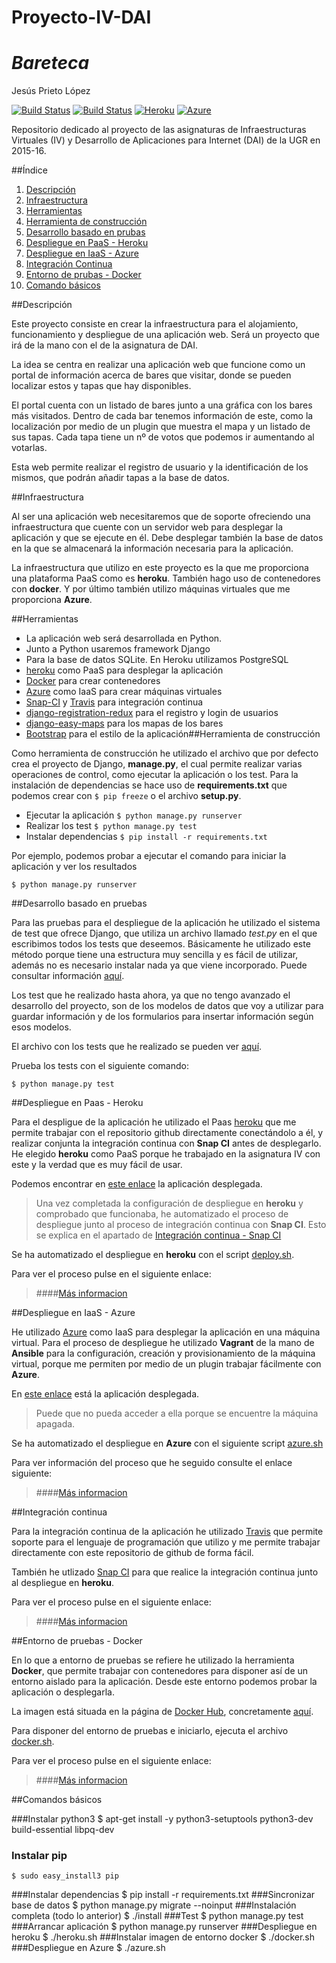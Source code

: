 # Proyecto-IV-DAI
# *Bareteca*
Jesús Prieto López

[![Build Status](https://travis-ci.org/JesGor/Proyecto-IV-DAI.svg?branch=master)](https://travis-ci.org/JesGor/Proyecto-IV-DAI)
[![Build Status](https://snap-ci.com/JesGor/Proyecto-IV-DAI/branch/master/build_image)](https://snap-ci.com/JesGor/Proyecto-IV-DAI/branch/master)
[![Heroku](https://www.herokucdn.com/deploy/button.png)](https://http://proyecto-iv-dai.herokuapp.com/.herokuapp.com/)
[![Azure](http://azuredeploy.net/deploybutton.png)](http://bareteca.cloudapp.net/)

Repositorio dedicado al proyecto de las asignaturas de Infraestructuras Virtuales (IV) y Desarrollo de Aplicaciones para Internet (DAI) de la UGR en 2015-16.

##Índice

1. [Descripción](#descripción)
2. [Infraestructura](#infraestructura)
3. [Herramientas](herramientas)
4. [Herramienta de construcción](#herramienta-de-construcción)
5. [Desarrollo basado en prubas](#desarrollo-basado-en-pruebas)
6. [Despliegue en PaaS - Heroku](#despliegue-en-paas---heroku)
7. [Despliegue en IaaS - Azure](#despliegue-en-iaas---azure)
8. [Integración Continua](#integración-continua)
9. [Entorno de prubas - Docker](#entorno-de-pruebas---docker)
10. [Comando básicos](#comandos-básicos)

##Descripción

Este proyecto consiste en crear la infraestructura para el alojamiento, funcionamiento y despliegue de una aplicación web. Será un proyecto que irá de la mano con el de la asignatura de DAI.

La idea se centra en realizar una aplicación web que funcione como un portal de información acerca de bares que visitar, donde se pueden localizar estos y tapas que hay disponibles.

El portal cuenta con un listado de bares junto a una gráfica con los bares más visitados. Dentro de cada bar tenemos información de este, como la localización por medio de un plugin que muestra el mapa y un listado de sus tapas. Cada tapa tiene un nº de votos que podemos ir aumentando al votarlas.

Esta web permite realizar el registro de usuario y la identificación de los mismos, que podrán añadir tapas a la base de datos.


##Infraestructura

Al ser una aplicación web necesitaremos que de soporte ofreciendo una infraestructura que cuente con un servidor web para desplegar la aplicación y que se ejecute en él. Debe desplegar también la base de datos en la que se almacenará la información necesaria para la aplicación.

La infraestructura que utilizo en este proyecto es la que me proporciona una plataforma PaaS como es **heroku**. También hago uso de contenedores con **docker**. Y por último también utilizo máquinas virtuales que me proporciona **Azure**.

##Herramientas

- La aplicación web será desarrollada en Python.
- Junto a Python usaremos framework Django
- Para la base de datos SQLite. En Heroku utilizamos PostgreSQL
- [heroku](heroku.com) como PaaS para desplegar la aplicación
- [Docker](www.docker.com) para crear contenedores
- [Azure](azure.microsoft.com/es-es/) como IaaS para crear máquinas virtuales
- [Snap-CI](snap-ci.com) y [Travis](travis-ci.org) para integración continua
- [django-registration-redux](django-registration-redux.readthedocs.org/en/latest/) para el registro y login de usuarios
- [django-easy-maps](github.com/bashu/django-easy-maps) para los mapas de los bares
- [Bootstrap](getbootstrap.com) para el estilo de la aplicación##Herramienta de construcción

Como herramienta de construcción he utilizado el archivo que por defecto crea el proyecto de Django, **manage.py**, el cual permite realizar varias operaciones de control, como ejecutar la aplicación o los test. Para la instalación de dependencias se hace uso de **requirements.txt** que podemos crear con `$ pip freeze` o el archivo **setup.py**.

- Ejecutar la aplicación `$ python manage.py runserver`
- Realizar los test `$ python manage.py test`
- Instalar dependencias `$ pip install -r requirements.txt`

Por ejemplo, podemos probar a ejecutar el comando para iniciar la aplicación y ver los resultados

`$ python manage.py runserver`


##Desarrollo basado en pruebas

Para las pruebas para el despliegue de la aplicación he utilizado el sistema de test que ofrece Django, que utiliza un archivo llamado *test.py* en el que escribimos todos los tests que deseemos. Básicamente he utilizado este método porque tiene una estructura muy sencilla y es fácil de utilizar, además no es necesario instalar nada ya que viene incorporado. Puede consultar información [aquí](https://docs.djangoproject.com/en/1.8/topics/testing/).

Los test que he realizado hasta ahora, ya que no tengo avanzado el desarrollo del proyecto, son de los modelos de datos que voy a utilizar para guardar información y de los formularios para insertar información según esos modelos.

El archivo con los tests que he realizado se pueden ver [aquí](https://github.com/JesGor/Proyecto-IV-DAI/blob/master/core/tests.py).

Prueba los tests con el siguiente comando:

`$ python manage.py test`


##Despliegue en Paas - Heroku

Para el despligue de la aplicación he utilizado el Paas [heroku](https://www.heroku.com/) que me permite trabajar con el repositorio github directamente conectándolo a él, y realizar conjunta la integración continua con **Snap CI** antes de desplegarlo. He elegido **heroku** como PaaS porque he trabajado en la asignatura IV con este y la verdad que es muy fácil de usar.

Podemos encontrar en [este enlace](https://proyecto-iv-dai.herokuapp.com/) la aplicación desplegada.

> Una vez completada la configuración de despliegue en **heroku** y comprobado que funcionaba, he automatizado el proceso de despliegue junto al proceso de integración continua con **Snap CI**. Esto se explica en el apartado de [Integración continua - Snap CI](https://github.com/JesGor/Proyecto-IV-DAI/blob/master/docs/integracion_continua.md#snap-ci)

Se ha automatizado el despliegue en **heroku** con el script [deploy.sh](https://github.com/JesGor/Proyecto-IV-DAI/blob/master/heroku.sh).

Para ver el proceso pulse en el siguiente enlace:
>####[Más informacion](https://github.com/JesGor/Proyecto-IV-DAI/blob/master/docs/despliegue_paas.md)

##Despliegue en IaaS - Azure

He utilizado [Azure](https://azure.microsoft.com/es-es/) como IaaS para desplegar la aplicación en una máquina virtual. Para el proceso de despliegue he utilizado **Vagrant** de la mano de **Ansible** para la configuración, creación y provisionamiento de la máquina virtual, porque me permiten por medio de un plugin trabajar fácilmente con **Azure**.

En [este enlace](bareteca.cloudapp.net) está la aplicación desplegada.

> Puede que no pueda acceder a ella porque se encuentre la máquina apagada.

Se ha automatizado el despliegue en **Azure** con el siguiente script [azure.sh](https://github.com/JesGor/Proyecto-IV-DAI/blob/master/azure.sh)

Para ver información del proceso que he seguido consulte el enlace siguiente:
>####[Más informacion](https://github.com/JesGor/Proyecto-IV-DAI/blob/master/docs/despliegue_azure.md)

##Integración continua

Para la integración continua de la aplicación he utilizado [Travis](https://travis-ci.org/) que permite soporte para el lenguaje de programación que utilizo y me permite trabajar directamente con este repositorio de github de forma fácil. 

También he utlizado [Snap CI](https://snap-ci.com/) para que realice la integración continua junto al despliegue en **heroku**.

Para ver el proceso pulse en el siguiente enlace:
>####[Más informacion](https://github.com/JesGor/Proyecto-IV-DAI/blob/master/docs/integracion_continua.md)

##Entorno de pruebas - Docker

En lo que a entorno de pruebas se refiere he utilizado la herramienta **Docker**, que permite trabajar con contenedores para disponer así de un entorno aislado para la aplicación. Desde este entorno podemos probar la aplicación o desplegarla.

La imagen está situada en la página de [Docker Hub](https://hub.docker.com), concretamente [aquí](https://hub.docker.com/r/jesgor/proyecto-iv-dai/).

Para disponer del entorno de pruebas e iniciarlo, ejecuta el archivo [docker.sh](https://github.com/JesGor/Proyecto-IV-DAI/blob/master/docker.sh).

Para ver el proceso pulse en el siguiente enlace:
>####[Más informacion](https://github.com/JesGor/Proyecto-IV-DAI/blob/master/docs/docker.md)


##Comandos básicos

###Instalar python3
	$ apt-get install -y python3-setuptools python3-dev build-essential libpq-dev
### Instalar pip
	$ sudo easy_install3 pip
###Instalar dependencias
	$ pip install -r requirements.txt
###Sincronizar base de datos
	$ python manage.py migrate --noinput
###Instalación completa (todo lo anterior)
	$ ./install
###Test
	$ python manage.py test
###Arrancar aplicación
	$ python manage.py runserver
###Despliegue en heroku
	$ ./heroku.sh
###Instalar imagen de entorno docker
	$ ./docker.sh
###Despliegue en Azure
	$ ./azure.sh